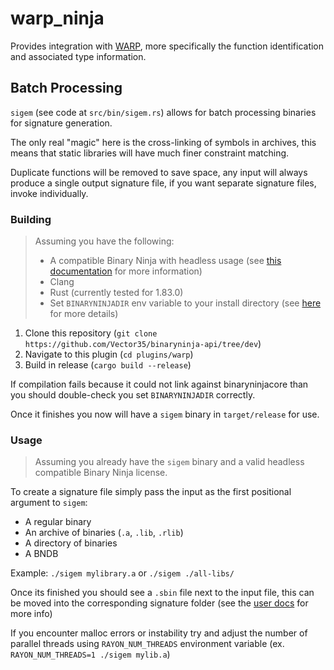 # warp_ninja

Provides integration with [WARP](https://github.com/Vector35/warp), more specifically the function identification and associated type information.

## Batch Processing

`sigem` (see code at `src/bin/sigem.rs`) allows for batch processing binaries for signature generation.

The only real "magic" here is the cross-linking of symbols in archives, this means that static libraries will have much finer constraint matching.

Duplicate functions will be removed to save space, any input will always produce a single output signature file, if you want separate signature files, invoke individually.

### Building

> Assuming you have the following:
> - A compatible Binary Ninja with headless usage (see [this documentation](https://docs.binary.ninja/dev/batch.html#batch-processing-and-other-automation-tips) for more information)
> - Clang
> - Rust (currently tested for 1.83.0)
> - Set `BINARYNINJADIR` env variable to your install directory (see [here](https://docs.binary.ninja/guide/#binary-path) for more details)

1. Clone this repository (`git clone https://github.com/Vector35/binaryninja-api/tree/dev`)
2. Navigate to this plugin (`cd plugins/warp`)
3. Build in release (`cargo build --release`)

If compilation fails because it could not link against binaryninjacore than you should double-check you set `BINARYNINJADIR` correctly.

Once it finishes you now will have a `sigem` binary in `target/release` for use.

### Usage

> Assuming you already have the `sigem` binary and a valid headless compatible Binary Ninja license.

To create a signature file simply pass the input as the first positional argument to `sigem`:

- A regular binary
- An archive of binaries (`.a`, `.lib`, `.rlib`)
- A directory of binaries
- A BNDB

Example: `./sigem mylibrary.a` or `./sigem ./all-libs/`

Once its finished you should see a `.sbin` file next to the input file, this can be moved into the corresponding signature folder (see the [user docs](https://docs.binary.ninja/dev/annotation.html?h=install+path#signature-library) for more info)

If you encounter malloc errors or instability try and adjust the number of parallel threads using `RAYON_NUM_THREADS` environment variable (ex. `RAYON_NUM_THREADS=1 ./sigem mylib.a`)